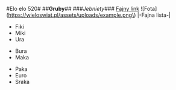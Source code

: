 #Elo elo 520#
##**Gruby**##
###*Jebniety*###
[Fajny link](https://youtu.be/axtnPlGJVIA)
![Fota](https://wieloswiat.pl/assets/uploads/example.png\)
|-Fajna lista-|
* Fiki 
* Miki
* Ura 
+ Bura
+ Maka 
- Paka 
- Euro 
- Sraka
